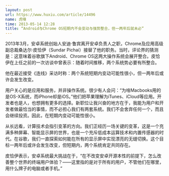 ```yaml
---
layout: post
url: https://www.huxiu.com/article/14496
name: 虎嗅
time: 2013-05-14 12:28
title: “Android与Chrome OS短期内不会变动与强势整合，但一两年后就未必”
---
```

2013年3月，安卓系统创始人安迪·鲁宾离开安卓负责人之职，Chrome及应用高级副总裁桑达尔·皮恰伊（Sundar Pichai）接替了他的职务。当时，评论界的猜测是：这意味着谷歌旗下Android、Chrome OS这两大操作系统会展开整合。皮恰伊在上任之前的一次访谈中曾表示：随着时间推移，两个系统势必要有所整合。

他在最近接受《连线》采访时称：两个系统短期内变动可能性很小，但一两年后或许会发生改变。

用户关心的是应用和服务，并非操作系统。很少有人会问：“为啥Macbooks用的是OS-X系统，而iPhone却是iOS。”他们把苹果理解为iTunes、iCloud等应用。开发者也是人，也想拥有更多的选择。新职位让我兴奋的地方在于，我能为用户和开发者做最恰当的事情，而不必担心我们有两套系统。我们不会舍弃任何一个，而且会继续投资。因此，在短期内变动可能性很小。

从长远看，计算技术会指引变革的方向。我们正经历一场关键的变革，这是一个充满多种屏幕、智能显示屏的世界，也是一个充斥低成本运算技术和内置传感器的时代。在谷歌，我们一直探索如何能在所有的显示屏中实现漂亮的无缝切换。这个目标一两年后或许会发生改变，但短期内，两个系统肯定共同存在。

皮恰伊表示，安卓系统最大挑战在于，“在不改变安卓开源本性的前提下，怎么改善整个世界的终端用户体验？——这里指的是对于所有的用户，不管他们在哪里，用什么牌子的电脑或者手机。”

